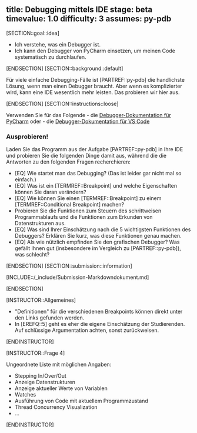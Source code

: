 title: Debugging mittels IDE
stage: beta
timevalue: 1.0
difficulty: 3
assumes: py-pdb
---
[SECTION::goal::idea]

- Ich verstehe, was ein Debugger ist.
- Ich kann den Debugger von PyCharm einsetzen, um meinen Code systematisch zu durchlaufen.

[ENDSECTION]
[SECTION::background::default]

Für viele einfache Debugging-Fälle ist [PARTREF::py-pdb] die handlichste Lösung,
wenn man einen Debugger braucht.
Aber wenn es komplizierter wird, kann eine IDE wesentlich mehr leisten.
Das probieren wir hier aus.

[ENDSECTION]
[SECTION::instructions::loose]

Verwenden Sie für das Folgende
    - die [Debugger-Dokumentation für PyCharm](https://www.jetbrains.com/help/pycharm/debugging-code.html) oder
    - die [Debugger-Dokumentation für VS Code](https://learn.microsoft.com/en-us/visualstudio/python/debugging-python-in-visual-studio)


### Ausprobieren!

Laden Sie das Programm aus der Aufgabe [PARTREF::py-pdb] in Ihre IDE
und probieren Sie die folgenden Dinge damit aus, während die die Antworten zu 
den folgenden Fragen recherchieren:
 
- [EQ] Wie startet man das Debugging? (Das ist leider gar nicht mal so einfach.)
- [EQ] Was ist ein [TERMREF::Breakpoint] und welche Eigenschaften können Sie daran verändern?
- [EQ] Wie können Sie einen [TERMREF::Breakpoint] zu einem [TERMREF::Conditional Breakpoint] 
  machen?
- Probieren Sie die Funktionen zum Steuern des schrittweisen Programmablaufs
  und die Funktionen zum Erkunden von Datenstrukturen aus.
- [EQ] Was sind Ihrer Einschätzung nach die 5 wichtigsten Funktionen des Debuggers?
  Erklären Sie kurz, was diese Funktionen genau machen.
- [EQ] Als wie nützlich empfinden Sie den grafischen Debugger?
  Was gefällt Ihnen gut (insbesondere im Vergleich zu [PARTREF::py-pdb]), was schlecht?

[ENDSECTION]
[SECTION::submission::information]

[INCLUDE::/_include/Submission-Markdowndokument.md]

[ENDSECTION]

[INSTRUCTOR::Allgemeines]

- "Definitionen" für die verschiedenen Breakpoints können direkt unter den Links gefunden werden.
- In [EREFQ::5] geht es eher die eigene Einschätzung der Studierenden.
  Auf schlüssige Argumentation achten, sonst zurückweisen. 

[ENDINSTRUCTOR]

[INSTRUCTOR::Frage 4]

Ungeordnete Liste mit möglichen Angaben: 

- Stepping In/Over/Out
- Anzeige Datenstrukturen
- Anzeige aktueller Werte von Variablen
- Watches
- Ausführung von Code mit aktuellem Programmzustand
- Thread Concurrency Visualization
- ...

[ENDINSTRUCTOR]
